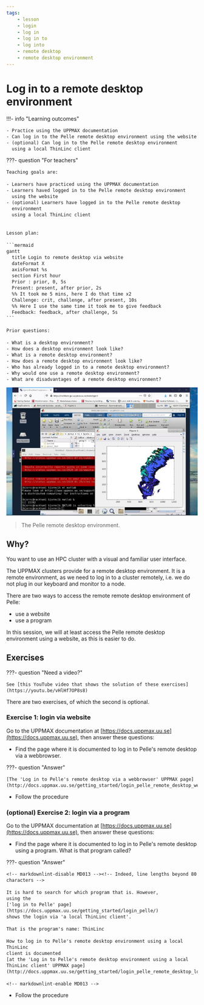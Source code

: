 ```yaml
---
tags:
    - lesson
    - login
    - log in
    - log in to
    - log into
    - remote desktop
    - remote desktop environment
---
```


# Log in to a remote desktop environment

!!!- info "Learning outcomes"

    - Practice using the UPPMAX documentation
    - Can log in to the Pelle remote desktop environment using the website
    - (optional) Can log in to the Pelle remote desktop environment
      using a local ThinLinc client

???- question "For teachers"

    Teaching goals are:

    - Learners have practiced using the UPPMAX documentation
    - Learners haved logged in to the Pelle remote desktop environment
      using the website
    - (optional) Learners have logged in to the Pelle remote desktop
      environment
      using a local ThinLinc client


    Lesson plan:

    ```mermaid
    gantt
      title Login to remote desktop via website
      dateFormat X
      axisFormat %s
      section First hour
      Prior : prior, 0, 5s
      Present: present, after prior, 2s
      %% It took me 5 mins, here I do that time x2
      Challenge: crit, challenge, after present, 10s
      %% Here I use the same time it took me to give feedback
      Feedback: feedback, after challenge, 5s
    ```

    Prior questions:

    - What is a desktop environment?
    - How does a desktop environment look like?
    - What is a remote desktop environment?
    - How does a remote desktop environment look like?
    - Who has already logged in to a remote desktop environment?
    - Why would one use a remote desktop environment?
    - What are disadvantages of a remote desktop environment?

![The Pelle remote desktop environment](pelle_via_remote_desktop_50.jpg)

> The Pelle remote desktop environment.

## Why?

You want to use an HPC cluster with a visual and familiar user interface.

The UPPMAX clusters provide for a remote desktop environment.
It is a remote environment, as we need to log in to a cluster remotely,
i.e. we do not plug in our keyboard and monitor to a node.

There are two ways to access the remote remote desktop environment of Pelle:

- use a website
- use a program

In this session, we will at least access the Pelle remote desktop environment
using a website, as this is easier to do.

## Exercises

???- question "Need a video?"

    See [this YouTube video that shows the solution of these exercises](https://youtu.be/vHlHf7OP8s8)

There are two exercises, of which the second is optional.

### Exercise 1: login via website

Go to the UPPMAX documentation at
[https://docs.uppmax.uu.se](https://docs.uppmax.uu.se),
then answer these questions:

- Find the page where it is documented to log in to Pelle's remote desktop
  via a webbrowser.

???- question "Answer"

    [The 'Log in to Pelle's remote desktop via a webbrowser' UPPMAX page](http://docs.uppmax.uu.se/getting_started/login_pelle_remote_desktop_website/).

- Follow the procedure

### (optional) Exercise 2: login via a program

Go to the UPPMAX documentation at
[https://docs.uppmax.uu.se](https://docs.uppmax.uu.se),
then answer these questions:

- Find the page where it is documented to log in to Pelle's remote desktop using
  a program. What is that program called?

???- question "Answer"

    <!-- markdownlint-disable MD013 --><!-- Indeed, line lengths beyond 80 characters -->

    It is hard to search for which program that is. However,
    using the
    ['log in to Pelle' page](https://docs.uppmax.uu.se/getting_started/login_pelle/)
    shows the login via 'a local ThinLinc client'.

    That is the program's name: ThinLinc

    How to log in to Pelle's remote desktop environment using a local ThinLinc
    client is documented
    [at the 'Log in to Pelle's remote desktop environment using a local ThinLinc client' UPPMAX page](http://docs.uppmax.uu.se/getting_started/login_pelle_remote_desktop_local_thinlinc_client/)

    <!-- markdownlint-enable MD013 -->

- Follow the procedure
